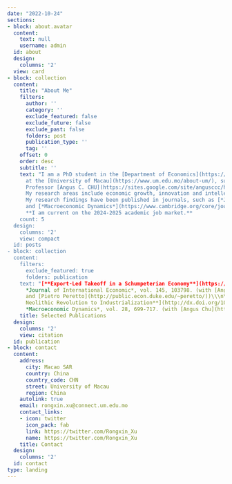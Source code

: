 ```yaml
---
date: "2022-10-24"
sections:
- block: about.avatar
  content:
    text: null
    username: admin
  id: about
  design:
    columns: '2'
  view: card
- block: collection
  content:
    title: "About Me"
    filters:
      author: ''
      category: ''
      exclude_featured: false
      exclude_future: false
      exclude_past: false
      folders: post
      publication_type: ''
      tag: ''
    offset: 0
    order: desc
    subtitle: ''
    text: "I am a PhD student in the [Department of Economics](https://econ.fss.um.edu.mo/)
      at the [University of Macau](https://www.um.edu.mo/about-um/), supervised by
      Professor [Angus C. CHU](https://sites.google.com/site/angusccc/home?authuser=0).
      My research areas include economic growth, innovation and intellectual property rights.
      My research findings have been published in journals, such as [*Journal of International Economics*](https://www.sciencedirect.com/journal/journal-of-international-economics)
      and [*Macroeconomic Dynamics*](https://www.cambridge.org/core/journals/macroeconomic-dynamics).
      **I am current on the 2024-2025 academic job market.**
    count: 5
  design:
    columns: '2'
    view: compact
  id: posts
- block: collection
  content:
    filters:
      exclude_featured: true
      folders: publication
    text: "[**Export-Led Takeoff in a Schumpeterian Economy**](https://doi.org/10.1016/j.jinteco.2023.103798).
      *Journal of International Economic*, vol. 145, 103798. (with [Angus Chu](https://sites.google.com/site/angusccc/home?authuser=0)
      and [Pietro Peretto](http://public.econ.duke.edu/~peretto/))\\\n\\\n[**From
      Neolithic Revolution to Industrialization**](http://dx.doi.org/10.1017/S1365100523000214).
      *Macroeconomic Dynamics*, vol. 28, 699-717. (with [Angus Chu](https://sites.google.com/site/angusccc/home?authuser=0))"
    title: Selected Publications
  design:
    columns: '2'
    view: citation
  id: publication
- block: contact
  content:
    address:
      city: Macao SAR
      country: China
      country_code: CHN
      street: University of Macau
      region: China
    autolink: true
    email: rongxin.xu@connect.um.edu.mo
    contact_links:
    - icon: twitter
      icon_pack: fab
      link: https://twitter.com/Rongxin_Xu
      name: https://twitter.com/Rongxin_Xu
    title: Contact
  design:
    columns: '2'
  id: contact
type: landing
---
```


